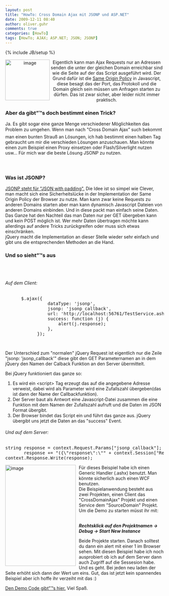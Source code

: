 ```yaml
---
layout: post
title: "HowTo: Cross Domain Ajax mit JSONP und ASP.NET"
date: 2009-12-11 08:40
author: oliver.guhr
comments: true
categories: [HowTo]
tags: [HowTo; AJAX; ASP.NET; JSON; JSONP]
---
```

{% include JB/setup %}
<p align="center"><a href="{{BASE_PATH}}/assets/wp-images/image881.png"><img style="border-bottom: 0px; border-left: 0px; margin: 0px; display: inline; border-top: 0px; border-right: 0px" title="image" border="0" alt="image" align="left" src="{{BASE_PATH}}/assets/wp-images/image_thumb66.png" width="141" height="129" /></a> Eigentlich kann man Ajax Requests nur an Adressen senden die unter der gleichen Domain erreichbar sind wie die Seite auf der das Script ausgeführt wird. Der Grund dafür ist die <a href="http://de.wikipedia.org/wiki/Same_Origin_Policy" target="_blank">Same Origin Policy</a> in Javascript, diese besagt das der Port, das Protokoll und die Domain gleich sein müssen um Anfragen starten zu dürfen. Das ist zwar sicher, aber leider nicht immer praktisch.</p>  <h3>Aber da gibt”™s doch bestimmt einen Trick?</h3>  <p>Ja. Es gibt sogar eine ganze Menge verschiedener Möglichkeiten das Problem zu umgehen. Wenn man nach "Cross Domain Ajax” such bekommt man einen bunten Strauß an Lösungen, ich hab bestimmt einen halben Tag gebraucht um mir die verschieden Lösungen anzuschauen. Man könnte einen zum Beispiel einen Proxy einsetzen oder Flash/Silverlight nutzen usw... Für mich war die beste Lösung JSONP zu nutzen.</p>  <h4>&#160;</h4>  <h3>Was ist JSONP?</h3>  <p align="left"><a href="http://en.wikipedia.org/wiki/JSON#JSONP" target="_blank">JSONP steht für "JSON with padding".</a> Die Idee ist so simpel wie Clever, man macht sich eine Sicherheitslücke in der Implementation der Same Origin Policy der Browser zu nutze. Man kann zwar keine Requests zu anderen Domains starten aber man kann dynamisch Javascript Dateien von anderen Domains einbinden. Und in diese packt man einfach seine Daten. Das Ganze hat den Nachteil das man Daten nur per GET übergeben kann und kein POST möglich ist. Wer mehr Daten übertragen möchte kann allerdings auf andere Tricks zurückgreifen oder muss sich etwas einschränken.     <br />jQuery macht die Implementation an dieser Stelle wieder sehr einfach und gibt uns die entsprechenden Methoden an die Hand.</p>  <h3>Und so sieht”™s aus</h3>  <h6>&#160;</h6>  <h6><em>Auf dem Client:</em></h6>  <div style="padding-bottom: 0px; margin: 0px; padding-left: 0px; padding-right: 0px; display: inline; float: none; padding-top: 0px" id="scid:812469c5-0cb0-4c63-8c15-c81123a09de7:59f252ab-d965-4523-b008-18714dd96e67" class="wlWriterEditableSmartContent"><pre name="code" class="c#">
      $.ajax({
                dataType: 'jsonp',
                jsonp: 'jsonp_callback',
                url: 'http://localhost:56761/TestService.ashx',
                success: function (j) {
                    alert(j.response);
                },
            });     

</pre></div>

<p>Der Unterschied zum "normalen" jQuery Request ist eigentlich nur die Zeile "jsonp: 'jsonp_callback'" diese gibt den GET Parameternamen an in dem jQuery den Namen der Calback Funktion an den Server übermittelt. </p>

<p>Bei jQuery funktioniert das ganze so:</p>

<ol>
  <li>Es wird ein &lt;script&gt; Tag erzeugt das auf die angegebene Adresse verweist, dabei wird als Parameter wird eine Zufallszahl übergeben(das ist dann der Name der Callbackfunktion). </li>

  <li>Der Server baut als Antwort eine Javascript-Datei zusammen die eine Funktion mit dem Namen der Zufallszahl aufruft und die Daten im JSON Format übergibt. </li>

  <li>Der Browser bindet das Script ein und führt das ganze aus. jQuery übergibt uns jetzt die Daten an das "success" Event. </li>
</ol>

<h6><em>Und auf dem Server:</em></h6>

<div style="padding-bottom: 0px; margin: 0px; padding-left: 0px; padding-right: 0px; display: inline; float: none; padding-top: 0px" id="scid:812469c5-0cb0-4c63-8c15-c81123a09de7:35344d39-ea21-4560-8561-838b22133041" class="wlWriterEditableSmartContent"><pre name="code" class="c#">string response = context.Request.Params["jsonp_callback"];
       response += "({\"response\":\"" + context.Session["RequestCounter"]  + " requests startet\"});";
context.Response.Write(response);
</pre></div>

<p></p>

<p><a href="{{BASE_PATH}}/assets/wp-images/image882.png"><img style="border-bottom: 0px; border-left: 0px; margin: 0px 10px 0px 0px; display: inline; border-top: 0px; border-right: 0px" title="image" border="0" alt="image" align="left" src="{{BASE_PATH}}/assets/wp-images/image_thumb67.png" width="224" height="320" /></a> </p>

<p>Für dieses Beispiel habe ich einen Generic Handler (.ashx) benutzt. Man könnte sicherlich auch einen WCF benutzen. 
  <br />Die Beispielanwendung besteht aus zwei Projekten, einen Client das "CrossDomainAjax" Projekt und einen Service dem "SourceDomain" Projekt. Um die Demo zu starten müsst ihr mit: 

  <br /><b><i>Rechtsklick auf den Projektnamen -&gt; Debug -&gt; Start New Instance</i></b></p>

<p>Beide Projekte starten. Danach solltest du dann ein alert mit einer 1 im Browser sehen. Mit diesen Beispiel habe ich noch ausprobiert ob ich auf dem Server dann auch Zugriff auf die Sessesion habe. Und es geht. Bei jeden neu laden der Seite erhöht sich dann der Wert um eins. Gut, das ist jetzt kein spannendes Beispiel aber ich hoffe ihr verzeiht mit das :)</p>

<p><a href="{{BASE_PATH}}/assets/files/democode/crossdomainajax/CrossDomainAjax.zip" target="_blank">Den Demo Code gibt”™s hier.</a> Viel Spaß. </p>
